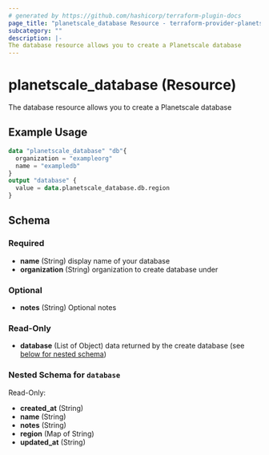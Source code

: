 ```yaml
---
# generated by https://github.com/hashicorp/terraform-plugin-docs
page_title: "planetscale_database Resource - terraform-provider-planetscale"
subcategory: ""
description: |-
The database resource allows you to create a Planetscale database
---
```


# planetscale_database (Resource)
The database resource allows you to create a Planetscale database


## Example Usage

```terraform
data "planetscale_database" "db"{
  organization = "exampleorg"
  name = "exampledb"
}
output "database" {
  value = data.planetscale_database.db.region
}
```

<!-- schema generated by tfplugindocs -->
## Schema

### Required

- **name** (String) display name of your database
- **organization** (String) organization to create database under

### Optional
- **notes** (String) Optional notes

### Read-Only

- **database** (List of Object) data returned by the create database (see [below for nested schema](#nestedatt--database))

<a id="nestedatt--database"></a>
### Nested Schema for `database`

Read-Only:

- **created_at** (String)
- **name** (String)
- **notes** (String)
- **region** (Map of String)
- **updated_at** (String)
